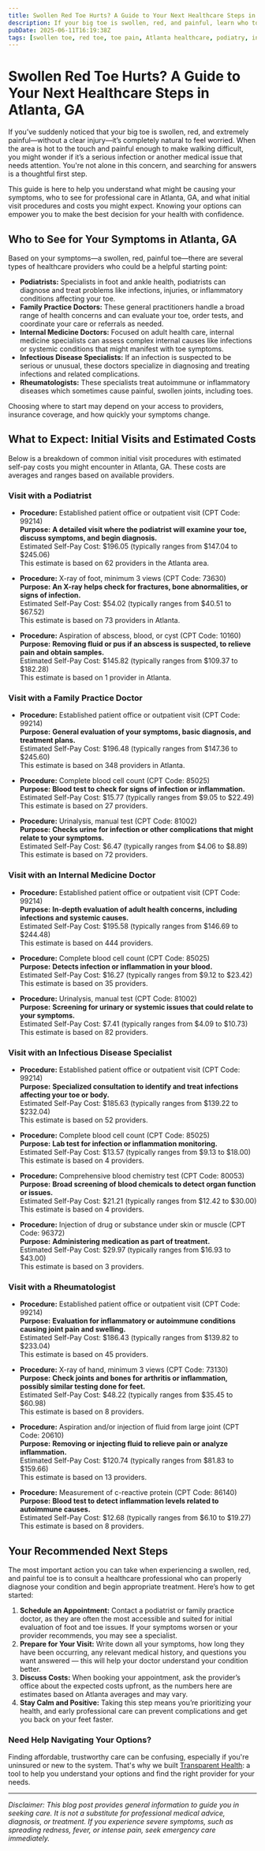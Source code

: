 ```yaml
---
title: Swollen Red Toe Hurts? A Guide to Your Next Healthcare Steps in Atlanta, GA
description: If your big toe is swollen, red, and painful, learn who to see and what to expect with costs in Atlanta, GA. Take the right next step in care today.
pubDate: 2025-06-11T16:19:38Z
tags: [swollen toe, red toe, toe pain, Atlanta healthcare, podiatry, infectious disease, rheumatology, family practice, medical costs]
---
```

# Swollen Red Toe Hurts? A Guide to Your Next Healthcare Steps in Atlanta, GA

If you’ve suddenly noticed that your big toe is swollen, red, and extremely painful—without a clear injury—it’s completely natural to feel worried. When the area is hot to the touch and painful enough to make walking difficult, you might wonder if it’s a serious infection or another medical issue that needs attention. You're not alone in this concern, and searching for answers is a thoughtful first step.

This guide is here to help you understand what might be causing your symptoms, who to see for professional care in Atlanta, GA, and what initial visit procedures and costs you might expect. Knowing your options can empower you to make the best decision for your health with confidence.

## Who to See for Your Symptoms in Atlanta, GA

Based on your symptoms—a swollen, red, painful toe—there are several types of healthcare providers who could be a helpful starting point:

- **Podiatrists:** Specialists in foot and ankle health, podiatrists can diagnose and treat problems like infections, injuries, or inflammatory conditions affecting your toe.
- **Family Practice Doctors:** These general practitioners handle a broad range of health concerns and can evaluate your toe, order tests, and coordinate your care or referrals as needed.
- **Internal Medicine Doctors:** Focused on adult health care, internal medicine specialists can assess complex internal causes like infections or systemic conditions that might manifest with toe symptoms.
- **Infectious Disease Specialists:** If an infection is suspected to be serious or unusual, these doctors specialize in diagnosing and treating infections and related complications.
- **Rheumatologists:** These specialists treat autoimmune or inflammatory diseases which sometimes cause painful, swollen joints, including toes.

Choosing where to start may depend on your access to providers, insurance coverage, and how quickly your symptoms change.

## What to Expect: Initial Visits and Estimated Costs

Below is a breakdown of common initial visit procedures with estimated self-pay costs you might encounter in Atlanta, GA. These costs are averages and ranges based on available providers.

### Visit with a Podiatrist
- **Procedure:** Established patient office or outpatient visit (CPT Code: 99214)  
  **Purpose:** **A detailed visit where the podiatrist will examine your toe, discuss symptoms, and begin diagnosis.**  
  Estimated Self-Pay Cost: $196.05 (typically ranges from $147.04 to $245.06)  
  This estimate is based on 62 providers in the Atlanta area.

- **Procedure:** X-ray of foot, minimum 3 views (CPT Code: 73630)  
  **Purpose:** **An X-ray helps check for fractures, bone abnormalities, or signs of infection.**  
  Estimated Self-Pay Cost: $54.02 (typically ranges from $40.51 to $67.52)  
  This estimate is based on 73 providers in Atlanta.

- **Procedure:** Aspiration of abscess, blood, or cyst (CPT Code: 10160)  
  **Purpose:** **Removing fluid or pus if an abscess is suspected, to relieve pain and obtain samples.**  
  Estimated Self-Pay Cost: $145.82 (typically ranges from $109.37 to $182.28)  
  This estimate is based on 1 provider in Atlanta.

### Visit with a Family Practice Doctor
- **Procedure:** Established patient office or outpatient visit (CPT Code: 99214)  
  **Purpose:** **General evaluation of your symptoms, basic diagnosis, and treatment plans.**  
  Estimated Self-Pay Cost: $196.48 (typically ranges from $147.36 to $245.60)  
  This estimate is based on 348 providers in Atlanta.

- **Procedure:** Complete blood cell count (CPT Code: 85025)  
  **Purpose:** **Blood test to check for signs of infection or inflammation.**  
  Estimated Self-Pay Cost: $15.77 (typically ranges from $9.05 to $22.49)  
  This estimate is based on 27 providers.

- **Procedure:** Urinalysis, manual test (CPT Code: 81002)  
  **Purpose:** **Checks urine for infection or other complications that might relate to your symptoms.**  
  Estimated Self-Pay Cost: $6.47 (typically ranges from $4.06 to $8.89)  
  This estimate is based on 72 providers.

### Visit with an Internal Medicine Doctor
- **Procedure:** Established patient office or outpatient visit (CPT Code: 99214)  
  **Purpose:** **In-depth evaluation of adult health concerns, including infections and systemic causes.**  
  Estimated Self-Pay Cost: $195.58 (typically ranges from $146.69 to $244.48)  
  This estimate is based on 444 providers.

- **Procedure:** Complete blood cell count (CPT Code: 85025)  
  **Purpose:** **Detects infection or inflammation in your blood.**  
  Estimated Self-Pay Cost: $16.27 (typically ranges from $9.12 to $23.42)  
  This estimate is based on 35 providers.

- **Procedure:** Urinalysis, manual test (CPT Code: 81002)  
  **Purpose:** **Screening for urinary or systemic issues that could relate to your symptoms.**  
  Estimated Self-Pay Cost: $7.41 (typically ranges from $4.09 to $10.73)  
  This estimate is based on 82 providers.

### Visit with an Infectious Disease Specialist
- **Procedure:** Established patient office or outpatient visit (CPT Code: 99214)  
  **Purpose:** **Specialized consultation to identify and treat infections affecting your toe or body.**  
  Estimated Self-Pay Cost: $185.63 (typically ranges from $139.22 to $232.04)  
  This estimate is based on 52 providers.

- **Procedure:** Complete blood cell count (CPT Code: 85025)  
  **Purpose:** **Lab test for infection or inflammation monitoring.**  
  Estimated Self-Pay Cost: $13.57 (typically ranges from $9.13 to $18.00)  
  This estimate is based on 4 providers.

- **Procedure:** Comprehensive blood chemistry test (CPT Code: 80053)  
  **Purpose:** **Broad screening of blood chemicals to detect organ function or issues.**  
  Estimated Self-Pay Cost: $21.21 (typically ranges from $12.42 to $30.00)  
  This estimate is based on 4 providers.

- **Procedure:** Injection of drug or substance under skin or muscle (CPT Code: 96372)  
  **Purpose:** **Administering medication as part of treatment.**  
  Estimated Self-Pay Cost: $29.97 (typically ranges from $16.93 to $43.00)  
  This estimate is based on 3 providers.

### Visit with a Rheumatologist
- **Procedure:** Established patient office or outpatient visit (CPT Code: 99214)  
  **Purpose:** **Evaluation for inflammatory or autoimmune conditions causing joint pain and swelling.**  
  Estimated Self-Pay Cost: $186.43 (typically ranges from $139.82 to $233.04)  
  This estimate is based on 45 providers.

- **Procedure:** X-ray of hand, minimum 3 views (CPT Code: 73130)  
  **Purpose:** **Check joints and bones for arthritis or inflammation, possibly similar testing done for feet.**  
  Estimated Self-Pay Cost: $48.22 (typically ranges from $35.45 to $60.98)  
  This estimate is based on 8 providers.

- **Procedure:** Aspiration and/or injection of fluid from large joint (CPT Code: 20610)  
  **Purpose:** **Removing or injecting fluid to relieve pain or analyze inflammation.**  
  Estimated Self-Pay Cost: $120.74 (typically ranges from $81.83 to $159.66)  
  This estimate is based on 13 providers.

- **Procedure:** Measurement of c-reactive protein (CPT Code: 86140)  
  **Purpose:** **Blood test to detect inflammation levels related to autoimmune causes.**  
  Estimated Self-Pay Cost: $12.68 (typically ranges from $6.10 to $19.27)  
  This estimate is based on 8 providers.

## Your Recommended Next Steps

The most important action you can take when experiencing a swollen, red, and painful toe is to consult a healthcare professional who can properly diagnose your condition and begin appropriate treatment. Here’s how to get started:

1. **Schedule an Appointment:** Contact a podiatrist or family practice doctor, as they are often the most accessible and suited for initial evaluation of foot and toe issues. If your symptoms worsen or your provider recommends, you may see a specialist.
2. **Prepare for Your Visit:** Write down all your symptoms, how long they have been occurring, any relevant medical history, and questions you want answered — this will help your doctor understand your condition better.
3. **Discuss Costs:** When booking your appointment, ask the provider’s office about the expected costs upfront, as the numbers here are estimates based on Atlanta averages and may vary.
4. **Stay Calm and Positive:** Taking this step means you’re prioritizing your health, and early professional care can prevent complications and get you back on your feet faster.

### Need Help Navigating Your Options?

Finding affordable, trustworthy care can be confusing, especially if you're uninsured or new to the system. That's why we built [Transparent Health](https://transparenthealth.ai): a tool to help you understand your options and find the right provider for your needs.

---

*Disclaimer: This blog post provides general information to guide you in seeking care. It is not a substitute for professional medical advice, diagnosis, or treatment. If you experience severe symptoms, such as spreading redness, fever, or intense pain, seek emergency care immediately.*
